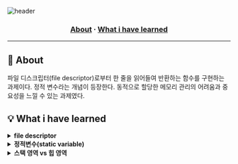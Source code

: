 ![header](https://capsule-render.vercel.app/api?type=transparent&fontColor=703ee5&height=120&section=header&text=get_next_line&fontSize=70)

<h3 align="center">
	<a href="#about">About</a>
	<span> · </span>
	<a href="#whatihavelearned">What i have learned</a>
</h3>

---

## 📘 About

파일 디스크립터(file descriptor)로부터 한 줄을 읽어들여 반환하는 함수를 구현하는 과제이다. 정적 변수라는 개념이 등장한다. 동적으로 할당한 메모리 관리의 어려움과 중요성을 느낄 수 있는 과제였다.

## 💡 What i have learned

<details>
<summary><b>file descriptor</b></summary>
 
 - 파일 디스크립터는 프로세스에서 열린 파일의 목록을 관리하는 테이블(file descriptor table)의 인덱스로 파일 디스크립터를 이용해 해당 파일의 주소를 참조하여 접근할 수 있다.
 - File descriptor table은 PCB(Process Control Block)에 저장된다.
 - 파일 디스크립터는 0 이상의 정수값을 가지며 0은 표준 입력, 1은 표준 출력, 2는 표준 에러로 기본적으로 할당된다.
 - 따라서 프로세스에서 파일을 열거나 생성하면 3번부터 차례대로 할당받게 된다.
 > 참고: [get_next_line](https://80000coding.oopy.io/4d3eba5f-5d2d-4bec-b0a2-fa058d67c643#56d19da82b7847a89d0eca867a9a2484)
<br>
</details>

<details>
<summary><b>정적변수(static variable)</b></summary>

 - 정적변수는 전역변수처럼 프로그램이 시작될때 메모리에 생성되고 프로그램이 종료될때 소멸되는 변수이다.
 - 이때 초기값이 있으면 Data 영역에 생성되고 초기값이 없으면 BSS 영역에 생성되어 초기값으로 0이 들어간다고 한다.
 - 정적변수는 다시 정적 지역변수와 정적 전역변수로 나뉘는데 정적 지역변수는 함수의 중괄호 안에서만 사용할 수 있고 정적 전역변수는 해당 소스파일 내부에서만 사용할 수 있다.
 > 따라서 전역변수처럼 extern 키워드를 이용해 외부 파일에서 참조하는 것이 불가능하다.
 - 정적 변수는 초기화가 한번만 진행되므로 함수의 실행이 끝나고 다시 함수를 호출해도 기존에 가지고 있던 값을 그대로 가지고 있다.
 > 참고: [c언어 정적변수, 지역변수, 전역변수 비교 (static, local, global)](https://code4human.tistory.com/128)
 - 이번 과제에서는 위와 같은 정적변수의 특성을 이용해 포인터 변수를 정적변수로 선언하여 사용한다. 그런데 주의할 점이 있다.
 - 아래와 같이 포인터 변수에 동적으로 할당받은 메모리 주소를 대입하면 함수를 다시 호출했을 때 포인터 변수에 주소값이 남아있고 문자열을 출력한 결과도 동일하다.
 ```c
 #include <stdlib.h>
 #include <stdio.h>

 void test(void)
 {
	 static char *ptr;

	 if (!ptr)
	 {
		 ptr = (char *)malloc(sizeof(char) * 3);
		 ptr[0] = '4';
		 ptr[1] = '2';
		 ptr[2] = '\0';
	 }
	 printf("%p: %s\n", ptr, ptr);
 }

 void test2(void)
 {
	 char str[3] = "17";
 }

 int main(void)
 {
	 test();
	 test2();
	 test();
	 return (0);
 }
 ```
 > 실행 결과
 <img width="392" alt="get_next_line_1" src="https://user-images.githubusercontent.com/97381683/230557111-6f644c02-f04a-4498-8e19-cdf46159194e.png">
 
 그러나 아래와 같이 포인터 변수에 정적 배열의 주소를 대입하고 함수를 다시 호출하면 포인터 변수의 주소값은 그대로지만 문자열을 출력했을 때의 결과가 달라진 것을 확인할 수 있다.
 ```c
 #include <stdio.h>

 void test(void)
 {
	 char str[3];
	 static char *ptr;

	 if (!ptr)
	 {
		 ptr = str;
		 ptr[0] = '4';
		 ptr[1] = '2';
		 ptr[2] = '\0';
	 }
	 printf("%p: %s\n", ptr, ptr);
 }

 void test2(void)
 {
	 char str[3] = "17";
 }

 int main(void)
 {
	 test();
	 test2();
	 test();
	 return (0);
 }
 ```
 > 실행 결과
 <img width="348" alt="get_next_line_2" src="https://user-images.githubusercontent.com/97381683/230560023-06691abc-2f33-4881-b3cd-4e4c1970df7b.png">
 
 > <b>💡 포인터 변수는 정적변수로 선언했으므로 가지고 있는 주소가 유지되지만 스택 영역에 생성된 함수의 지역변수는 함수 실행이 끝나면 메모리가 반환된다.<br>따라서 다른 함수를 호출할 때 해당 주소에 다른 값이 덮어씌워질 수 있는 것이다.<br>반면 힙 영역에 동적으로 할당된 변수는 명시적으로 동적 할당을 해제해주지 않는 이상 수명이 유지되므로 주소값을 가지고 있으면 다시 접근할 수 있다.<br>따라서 포인터 변수를 정적변수로 선언할때는 배열이나 구조체를 동적으로 할당해야 한다.</b>
<br>
</details>

<details>
<summary><b>스택 영역 vs 힙 영역</b></summary>

 - 과제를 하면서 처음에는 버퍼를 정적 배열로 만들어 사용하였는데 동기에게 정적 배열을 사용하면 버퍼 크기가 커질때 에러가 발생할 수 있다는 말을 들었고 실제로 그런 것을 확인하였다.
 - 아래의 코드를 실행하면 컴파일은 되지만 segmentation fault가 발생했다.
 ```c
 #define ARR_SIZE 9000000

 int main(void)
 {
	 char arr[ARR_SIZE];

	 arr[0] = 0;
	 return (0);
 }

  int main(void)
  {
	  test(0);
	  return (0);
  }
 ```
 > 실행 결과
 <img width="579" alt="get_next_line_3" src="https://user-images.githubusercontent.com/97381683/230561149-c442fe1b-8d95-4350-a9a9-e1de61ae5bd5.png">
 
 - 환경마다 다르겠지만 클러스터의 아이맥에서는 약 8000000을 넘어서면 에러가 발생했다.
 - 물론 동적 할당을 사용해도 버퍼 크기가 매우 커지면 에러가 발생했지만 정적 배열에 비해 상대적으로 매우 큰 크기까지 할당할 수 있었다.
 - 스택 영역에 할당할 수 있는 크기에 비해 힙 영역에 할당할 수 있는 크기가 더 큰 이유는 무엇일까?
 > <b>💡 가상 메모리에서의 총 스택 할당 크기는 기본값으로 지정되어 있으며 윈도우에서는 1MB, 리눅스에서는 8MB라고 한다.<br>기본값을 더 크게 하는것도 가능하지만 스택 크기가 커지면 그만큼 생성할 수 있는 스레드의 수가 줄어든다고 한다.<br>힙 공간도 가상 메모리에서의 초기 할당 크기가 정해져 있지만 그 이상의 공간이 필요하다면 가용한 물리적 메모리 크기 내에서 늘어난다고 한다.<br>따라서 배열 등 크기가 큰 객체는 힙 영역에 동적으로 할당하는 것이 좋을것 같다.</b>
<br>
</details>
